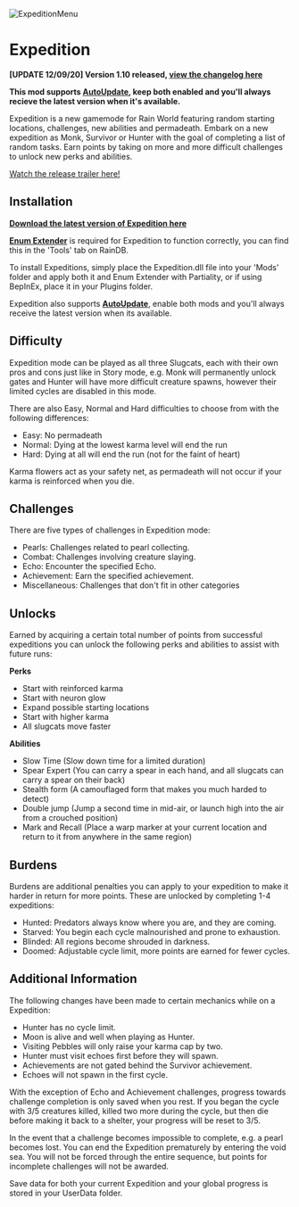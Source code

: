 ![ExpeditionMenu](https://i.imgur.com/weaShqs.png)
# Expedition
**[UPDATE 12/09/20] Version 1.10 released, [view the changelog here](https://github.com/LeeMoriya/Expedition/blob/master/Changelog.txt)**

**This mod supports [AutoUpdate](https://beestuff.pythonanywhere.com/audb/api/mods/0/0/download/latest), keep both enabled and you'll always recieve the latest version when it's available.**

Expedition is a new gamemode for Rain World featuring random starting locations, challenges, new abilities and permadeath. Embark on a new expedition as Monk, Survivor or Hunter with the goal of completing a list of random tasks. Earn points by taking on more and more difficult challenges to unlock new perks and abilities.

[Watch the release trailer here!](https://streamable.com/d6h8mi)

## Installation

**[Download the latest version of Expedition here](https://github.com/LeeMoriya/Expedition/releases/tag/v1.05)**


**[Enum Extender](https://beestuff.pythonanywhere.com/audb/api/mods/0/1/download/latest)** is required for Expedition to function correctly, you can find this in the 'Tools' tab on RainDB.

To install Expeditions, simply place the Expedition.dll file into your 'Mods' folder and apply both it and Enum Extender with Partiality, or if using BepInEx, place it in your Plugins folder.

Expedition also supports **[AutoUpdate](https://beestuff.pythonanywhere.com/audb/api/mods/0/0/download/latest)**, enable both mods and you'll always receive the latest version when its available.

## Difficulty

Expedition mode can be played as all three Slugcats, each with their own pros and cons just like in Story mode, e.g. Monk will permanently unlock gates and Hunter will have more difficult creature spawns, however their limited cycles are disabled in this mode.

There are also Easy, Normal and Hard difficulties to choose from with the following differences:

- Easy: No permadeath
- Normal: Dying at the lowest karma level will end the run
- Hard: Dying at all will end the run (not for the faint of heart)

Karma flowers act as your safety net, as permadeath will not occur if your karma is reinforced when you die. 

## Challenges

There are five types of challenges in Expedition mode:

- Pearls: Challenges related to pearl collecting.
- Combat: Challenges involving creature slaying.
- Echo: Encounter the specified Echo.
- Achievement: Earn the specified achievement.
- Miscellaneous: Challenges that don't fit in other categories

## Unlocks

Earned by acquiring a certain total number of points from successful expeditions you can unlock the following perks and abilities to assist with future runs:

**Perks**
- Start with reinforced karma
- Start with neuron glow
- Expand possible starting locations
- Start with higher karma
- All slugcats move faster

**Abilities**
- Slow Time (Slow down time for a limited duration)
- Spear Expert (You can carry a spear in each hand, and all slugcats can carry a spear on their back)
- Stealth form (A camouflaged form that makes you much harded to detect)
- Double jump (Jump a second time in mid-air, or launch high into the air from a crouched position)
- Mark and Recall (Place a warp marker at your current location and return to it from anywhere in the same region)

## Burdens

Burdens are additional penalties you can apply to your expedition to make it harder in return for more points. These are unlocked by completing 1-4 expeditions:

- Hunted: Predators always know where you are, and they are coming.
- Starved: You begin each cycle malnourished and prone to exhaustion.
- Blinded: All regions become shrouded in darkness.
- Doomed: Adjustable cycle limit, more points are earned for fewer cycles.

## Additional Information

The following changes have been made to certain mechanics while on a Expedition:

- Hunter has no cycle limit.
- Moon is alive and well when playing as Hunter.
- Visiting Pebbles will only raise your karma cap by two.
- Hunter must visit echoes first before they will spawn.
- Achievements are not gated behind the Survivor achievement.
- Echoes will not spawn in the first cycle.

With the exception of Echo and Achievement challenges, progress towards challenge completion is only saved when you rest. If you began the cycle with 3/5 creatures killed, killed two more during the cycle, but then die before making it back to a shelter, your progress will be reset to 3/5.

In the event that a challenge becomes impossible to complete, e.g. a pearl becomes lost. You can end the Expedition prematurely by entering the void sea. You will not be forced through the entire sequence, but points for incomplete challenges will not be awarded.

Save data for both your current Expedition and your global progress is stored in your UserData folder.
